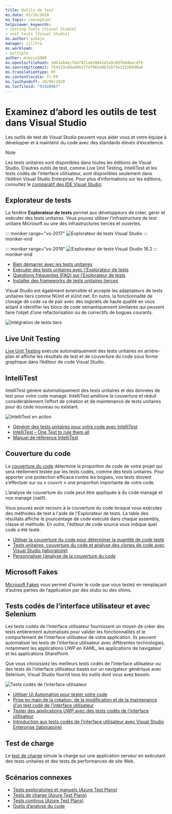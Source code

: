 ```yaml
---
title: Outils de test
ms.date: 03/16/2018
ms.topic: conceptual
helpviewer_keywords:
- testing tools [Visual Studio]
- unit tests [Visual Studio]
ms.author: mikejo
manager: jillfra
ms.workload:
- multiple
author: mikejo5000
ms.openlocfilehash: 5d61ab4ec7647921a928841d2a9c89fb84becdf9
ms.sourcegitcommit: 754133c68ad841f7d7962e0b7a575e133289d8a8
ms.translationtype: MT
ms.contentlocale: fr-FR
ms.lasthandoff: 10/09/2020
ms.locfileid: "91928067"
---
```

# <a name="first-look-at-testing-tools-in-visual-studio"></a>Examinez d’abord les outils de test dans Visual Studio

Les outils de test de Visual Studio peuvent vous aider vous et votre équipe à développer et à maintenir du code avec des standards élevés d’excellence.

> [!NOTE]
> Les tests unitaires sont disponibles dans toutes les éditions de Visual Studio. D’autres outils de test, comme Live Unit Testing, IntelliTest et les tests codés de l’interface utilisateur, sont disponibles seulement dans l’édition Visual Studio Enterprise. Pour plus d’informations sur les éditions, consultez le [comparatif des IDE Visual Studio](https://visualstudio.microsoft.com/vs/compare/).

## <a name="test-explorer"></a>Explorateur de tests

La fenêtre **Explorateur de tests** permet aux développeurs de créer, gérer et exécuter des tests unitaires. Vous pouvez utiliser l'infrastructure de test unitaire Microsoft ou une des infrastructures tierces et ouvertes.

::: moniker range="vs-2017"
![Explorateur de tests Visual Studio](media/devtest-testexplorer.png)
::: moniker-end

::: moniker range="vs-2019"
![Explorateur de tests Visual Studio 16.2](media/vs-2019/test-explorer-16-2.PNG)
::: moniker-end

* [Bien démarrer avec les tests unitaires](unit-test-your-code.md)
* [Exécuter des tests unitaires avec l'Explorateur de tests](run-unit-tests-with-test-explorer.md)
* [Questions fréquentes (FAQ) sur l’Explorateur de tests](test-explorer-faq.md)
* [Installer des frameworks de tests unitaires tierces](install-third-party-unit-test-frameworks.md)

Visual Studio est également extensible et accepte les adaptateurs de tests unitaires tiers comme NUnit et xUnit.net. En outre, la fonctionnalité de clonage de code va de pair avec des logiciels de haute qualité en vous aidant à identifier les blocs de code sémantiquement similaires qui peuvent faire l’objet d’une refactorisation ou de correctifs de bogues courants.

![Intégration de tests tiers](media/devtest-thirdparty.png)

## <a name="live-unit-testing"></a>Live Unit Testing

[Live Unit Testing](../test/live-unit-testing.md) exécute automatiquement des tests unitaires en arrière-plan et affiche les résultats de test et de couverture du code sous forme graphique dans l’éditeur de code Visual Studio.

## <a name="intellitest"></a>IntelliTest

IntelliTest génère automatiquement des tests unitaires et des données de test pour votre code managé. IntelliTest améliore la couverture et réduit considérablement l’effort de création et de maintenance de tests unitaires pour du code nouveau ou existant.

![IntelliTest en action](media/devtest-intellitest.png)

* [Générer des tests unitaires pour votre code avec IntelliTest](generate-unit-tests-for-your-code-with-intellitest.md)
* [IntelliTest – One Test to rule them all](https://devblogs.microsoft.com/devops/intellitest-one-test-to-rule-them-all/)
* [Manuel de référence IntelliTest](intellitest-manual/index.md)

## <a name="code-coverage"></a>Couverture du code

La [couverture du code](../test/using-code-coverage-to-determine-how-much-code-is-being-tested.md) détermine la proportion de code de votre projet qui sera réellement testée par les tests codés, comme des tests unitaires. Pour apporter une protection efficace contre les bogues, vos tests doivent s’effectuer sur ou « couvrir » une proportion importante de votre code.

L’analyse de couverture du code peut être appliquée à du code managé et non managé (natif).

Vous pouvez avoir recours à la couverture du code lorsque vous exécutez des méthodes de test à l'aide de l'Explorateur de tests. La table des résultats affiche le pourcentage de code exécuté dans chaque assembly, classe et méthode. En outre, l'éditeur de code source vous indique quel code a été testé.

* [Utiliser la couverture du code pour déterminer la quantité de code testé](using-code-coverage-to-determine-how-much-code-is-being-tested.md)
* [Tests unitaires, couverture du code et analyse des clones de code avec Visual Studio (laboratoire)](https://www.boost.org/doc/libs/1_71_0/libs/test/doc/html/index.html)
* [Personnaliser l’analyse de la couverture du code](customizing-code-coverage-analysis.md)

## <a name="microsoft-fakes"></a>Microsoft Fakes

[Microsoft Fakes](../test/isolating-code-under-test-with-microsoft-fakes.md) vous permet d’isoler le code que vous testez en remplaçant d’autres parties de l’application par des stubs ou des shims.

## <a name="user-interface-testing-with-coded-ui-and-selenium"></a>Tests codés de l’interface utilisateur et avec Selenium

Les tests codés de l’interface utilisateur fournissent un moyen de créer des tests entièrement automatisés pour valider les fonctionnalités et le comportement de l’interface utilisateur de votre application. Ils peuvent automatiser les tests de l’interface utilisateur avec différentes technologies, notamment les applications UWP en XAML, les applications de navigateur et les applications SharePoint.

Que vous choisissiez les meilleurs tests codés de l’interface utilisateur ou des tests de l’interface utilisateur basés sur un navigateur générique avec Selenium, Visual Studio fournit tous les outils dont vous avez besoin.

![Tests codés de l’interface utilisateur](media/devtest-codeduitest.png)

* [Utiliser UI Automation pour tester votre code](use-ui-automation-to-test-your-code.md)
* [Prise en main de la création, de la modification et de la maintenance d’un test codé de l’interface utilisateur](walkthrough-creating-editing-and-maintaining-a-coded-ui-test.md)
* [Tester des applications UWP avec des tests codés de l’interface utilisateur](test-uwp-app-with-coded-ui-test.md)
* [Introduction aux tests codés de l’interface utilisateur avec Visual Studio Enterprise (laboratoire)](https://www.boost.org/doc/libs/1_71_0/libs/test/doc/html/index.html)

## <a name="load-testing"></a>Test de charge

Le [test de charge](../test/quickstart-create-a-load-test-project.md) simule la charge sur une application serveur en exécutant des tests unitaires et des tests de performances de site Web.

## <a name="related-scenarios"></a>Scénarios connexes

* [Tests exploratoires et manuels (Azure Test Plans)](/azure/devops/test/index?view=vsts&preserve-view=true)
* [Tests de charge (Azure Test Plans)](/azure/devops/test/load-test/index?view=vsts&preserve-view=true)
* [Tests continus (Azure Test Plans)](/azure/devops/pipelines/test/getting-started-with-continuous-testing?view=vsts&preserve-view=true)
* [Outils d’analyse du code](../code-quality/code-analysis-for-managed-code-overview.md)
